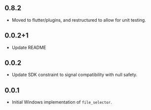 ## 0.8.2

* Moved to flutter/plugins, and restructured to allow for unit testing.

## 0.0.2+1

* Update README

## 0.0.2

* Update SDK constraint to signal compatibility with null safety.

## 0.0.1

* Initial Windows implementation of `file_selector`.
